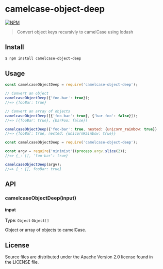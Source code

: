 camelcase-object-deep
=====
[![NPM](https://nodei.co/npm/camelcase-object-deep.png)](https://nodei.co/npm/camelcase-object-deep/)
> Convert object keys recursivly to camelCase using lodash

## Install
```bash
$ npm install camelcase-object-deep
```

## Usage
```js
const camelcaseObjectDeep = require('camelcase-object-deep');

// Convert an object
camelcaseObjectDeep({'foo-bar': true});
//=> {fooBar: true}

// Convert an array of objects
camelcaseObjectDeep([{'foo-bar': true}, {'bar-foo': false}]);
//=> [{fooBar: true}, {barFoo: false}]

camelcaseObjectDeep({'foo-bar': true, nested: {unicorn_rainbow: true}}, {deep: true});
//=> {fooBar: true, nested: {unicornRainbow: true}}
```

```js
const camelcaseObjectDeep = require('camelcase-object-deep');

const argv = require('minimist')(process.argv.slice(2));
//=> {_: [], 'foo-bar': true}

camelcaseObjectDeep(argv);
//=> {_: [], fooBar: true}
```

## API

### camelcaseObjectDeep(input)
#### input
Type: `Object` `Object[]`

Object or array of objects to camelCase.

## License
Source files are distributed under the Apache Version 2.0 license found in the LICENSE file.

